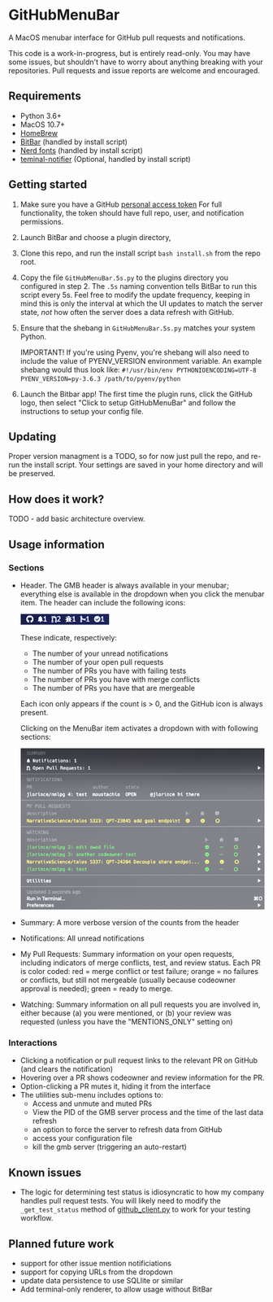 # GitHubMenuBar

A MacOS menubar interface for GitHub pull requests and notifications.

This code is a work-in-progress, but is entirely read-only. You may have some issues, but shouldn't have to worry about anything breaking with your repositories. Pull requests and issue reports are welcome and encouraged.

## Requirements

 - Python 3.6+
 - MacOS 10.7+
 - [HomeBrew](https://brew.sh/)
 - [BitBar](https://github.com/matryer/bitbar) (handled by install script)
 - [Nerd fonts](https://github.com/ryanoasis/nerd-fonts) (handled by install script)
 - [teminal-notifier](https://github.com/julienXX/terminal-notifier) (Optional, handled by install script)


## Getting started

1. Make sure you have a GitHub [personal access token](https://github.com/settings/tokens) For full functionality, the token should have full repo, user, and notification permissions.

1. Launch BitBar and choose a plugin directory,

3. Clone this repo, and run the install script `bash install.sh` from the repo root.

4. Copy the file `GitHubMenuBar.5s.py` to the plugins directory you configured in step 2. The `.5s` naming convention tells BitBar to run this script every 5s. Feel free to modify the update frequency, keeping in mind this is only the interval at which the UI updates to match the server state, *not* how often the server does a data refresh with GitHub.

5. Ensure that the shebang in `GitHubMenuBar.5s.py` matches your system Python.

    IMPORTANT! If you're using Pyenv, you're shebang will also need to include the value of PYENV_VERSION environment variable. An example shebang would thus look like:
    `#!/usr/bin/env PYTHONIOENCODING=UTF-8 PYENV_VERSION=py-3.6.3 /path/to/pyenv/python`

6. Launch the Bitbar app! The first time the plugin runs, click the GitHub logo, then select "Click to setup GitHubMenuBar" and follow the instructions to setup your config file.

## Updating

Proper version managment is a TODO, so for now just pull the repo, and re-run the install script. Your settings are saved in your home directory and will be preserved.


## How does it work?

TODO - add basic architecture overview.

## Usage information

### Sections

 - Header. The GMB header is always available in your menubar; everything else is available in the dropdown when you click the menubar item. The header can include the following icons:

    ![Header](screenshots/header.png?raw=true)

    These indicate, respectively:
     - The number of your unread notifications
     - The number of your open pull requests
     - The number of PRs you have with failing tests
     - The number of PRs you have with merge conflicts
     - The number of PRs you have that are mergeable

    Each icon only appears if the count is > 0, and the GitHub icon is always present.

    Clicking on the MenuBar item activates a dropdown with with following sections:

    ![Main](screenshots/main.png?raw=true)

 - Summary: A more verbose version of the counts from the header

 - Notifications: All unread notifications

 - My Pull Requests: Summary information on your open requests, including indicators of merge conflicts, test, and review status. Each PR is color coded: red = merge conflict or test failure; orange = no failures or conflicts, but still not mergeable (usually because codeowner approval is needed); green = ready to merge.

 - Watching: Summary information on all pull requests you are involved in, either because (a) you were mentioned, or (b) your review was requested (unless you have the "MENTIONS_ONLY" setting on)

### Interactions

 - Clicking a notification or pull request links to the relevant PR on GitHub (and clears the notification)
 - Hovering over a PR shows codeowner and review information for the PR.
 - Option-clicking a PR mutes it, hiding it from the interface
 - The utilities sub-menu includes options to:
    - Access and unmute and muted PRs
    - View the PID of the GMB server process and the time of the last data refresh
    - an option to force the server to refresh data from GitHub
    - access your configuration file
    - kill the gmb server (triggering an auto-restart)


## Known issues

 - The logic for determining test status is idiosyncratic to how my company handles pull request tests. You will likely need to modify the `_get_test_status` method of [github_client.py](https://github.com/jlorince/GitHubMenuBar/blob/master/github_menubar/github_client.py) to work for your testing workflow.


 ## Planned future work

  - support for other issue mention notificiations
  - support for copying URLs from the dropdown
  - update data persistence to use SQLlite or similar
  - Add terminal-only renderer, to allow usage without BitBar
